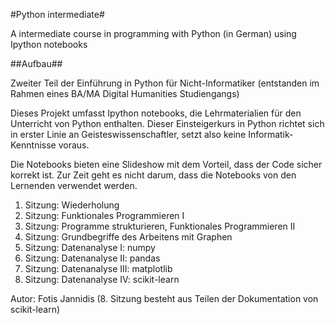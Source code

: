 #Python intermediate#

A intermediate course in programming with Python (in German) using Ipython notebooks

##Aufbau##

Zweiter Teil der Einführung in Python für Nicht-Informatiker
(entstanden im Rahmen eines BA/MA Digital Humanities Studiengangs)

Dieses Projekt umfasst Ipython notebooks, die Lehrmaterialien 
für den Unterricht von Python enthalten. Dieser Einsteigerkurs 
in Python richtet sich in erster Linie an Geisteswissenschaftler,
setzt also keine Informatik-Kenntnisse voraus.

Die Notebooks bieten eine Slideshow mit dem Vorteil, dass der Code 
sicher korrekt ist. Zur Zeit geht es nicht darum, dass die Notebooks 
von den Lernenden verwendet werden.

1. Sitzung: Wiederholung
2. Sitzung: Funktionales Programmieren I
3. Sitzung: Programme strukturieren, Funktionales Programmieren II
4. Sitzung: Grundbegriffe des Arbeitens mit Graphen
5. Sitzung: Datenanalyse I: numpy
6. Sitzung: Datenanalyse II: pandas
7. Sitzung: Datenanalyse III: matplotlib
8. Sitzung: Datenanalyse IV: scikit-learn


Autor: Fotis Jannidis
(8. Sitzung besteht aus Teilen der Dokumentation von scikit-learn)

  